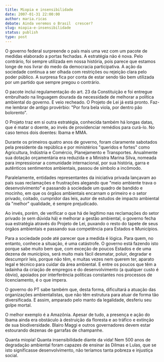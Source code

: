 ```yaml
---
title: Miopia e insensibilidade
date: 2007-01-31 22:00:00
author: maria.ricas
debate: Ainda veremos o Brasil  crescer?
slug: miopia-e-insensibilidade
status: publish 
type: post
---
```


  

 O governo federal surpreende o país mais uma vez com um pacote de medidas elaborado a portas fechadas. A estratégia não é nova. Pelo contrário, foi sempre utilizada em nossa história, pois parece que estamos longe de nos livrar do medo da democracia participativa. A ação da sociedade continua a ser olhada com restrições ou rejeição clara pelo poder público. A surpresa fica por conta de estar sendo tão bem utilizada por um partido que sempre pregou o contrário.  

  

  

 O pacote inclui regulamentação do art. 23 da Constituição e foi entregue embrulhado na linguagem dourada da necessidade de melhorar a política ambiental do governo. E veio recheado. O Projeto de Lei já está pronto. Faz-me lembrar de antigo provérbio: "Por fora bela viola, por dentro pão bolorento".  

 O Projeto traz em si outra estratégia, conhecida também há longas datas, que é matar o doente, ao invés de providenciar remédios para curá-lo. No caso temos dois doentes: Ibama e MMA.   

  

  

 Durante os primeiros quatro anos de governo, foram claramente sabotados pela presidente da república e por ministérios "queridos e fortes" como Agricultura, Indústria e Comércio, Planejamento e Transportes. Anualmente sua dotação orçamentária era reduzida e a Ministra Marina Silva, nomeada para impressionar a comunidade internacional, por sua história, garra e autênticos sentimentos ambientais, passou de símbolo a incômodo.  

  

  

 Paralelamente, entidades representantes da iniciativa privada lançavam ao país suas reclamações e frustrações alegando que "meio ambiente trava o desenvolvimento" e passando à sociedade um quadro de bandido e mocinho, em que os órgãos ambientais encarnam o primeiro e o setor privado, coitado, cumpridor das leis, autor de estudos de impacto ambiental da "melhor" qualidade, é sempre prejudicado.  

  

  

 Ao invés, porém, de verificar o que há de legítimo nas reclamações do setor privado (e sem dúvida há) e melhorar a gestão ambiental, o governo fecha sua estratégia através do Projeto de Lei, puxando o resto do tapete de seus órgãos ambientais e passando sua competência para Estados e Municípios.  

  

  

 Para a sociedade pode até parecer que a medida é lógica. Para quem, no entanto, conhece a situação, é uma catástrofe. O governo está fazendo isto porque sabe muito bem que, com exceção de poucos Estados e de uma dezena de municípios, será muito mais fácil desmatar, poluir, degradar e descumprir leis, porque não têm, e muitas vezes nem querem ter, aparato legal e técnico para cuidar da área ambiental. E entre os poucos que têm a ladainha da criação de empregos e do desenvolvimento (a qualquer custo é óbvio), apoiados por interferência políticas constantes nos processos de licenciamento, é o que impera.  

  

  

 O governo do PT sabe também que, desta forma, dificultará a atuação das organizações ambientalistas, que não têm estrutura para atuar de forma tão diversificada. E assim, amparado pelo manto da legalidade, desferiu seu golpe mortal.  

O melhor exemplo é a Amazônia. Apesar de tudo, a presença e ação do Ibama ainda era obstáculo à destruição da floresta e ao tráfico e extinção de sua biodiversidade. Blairo Maggi e outros governadores devem estar estourando dezenas de garrafas de champanhe.   

  

  

 Quanta miopia! Quanta insensibilidade diante da vida! Nem 500 anos de degradação ambiental foram capazes de ensinar às Dilmas e Lulas, que se isto significasse desenvolvimento, não teríamos tanta pobreza e injustiça social.
